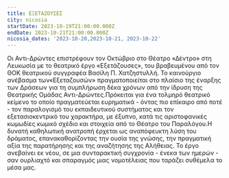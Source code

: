 ```yaml
---
title: ΕΞΕΤΑΖΟΥΣΕΣ
city: nicosia
startDate: 2023-10-19T21:00:00.000Z
endDate: 2023-10-21T21:00:00.000Z
nicosia_dates: '2023-10-20,2023-10-21, 2023-10-22'
---
```


Οι Αντι-Δρώντες επιστρέφουν τον Οκτώβριο στο Θέατρο «Δέντρο» στη Λευκωσία με το θεατρικό έργο «Εξετάζουσες», του βραβευμένου από τον ΘΟΚ θεατρικού	συγγραφέα	Βασίλη Π. Χατζηστυλλή.	Το καινούργιο	ανέβασμα	των«Εξεταζουσών» πραγματοποιείται στο πλαίσιο της έναρξης των Δράσεων για τη συμπλήρωση δέκα χρόνων από την ίδρυση της Θεατρικής Ομάδας Αντι-Δρώντες.Πρόκειται για ένα	τολμηρό	θεατρικό	κείμενο το	οποίο πραγματεύεται ευρηματικά - όντας πιο επίκαιρο από ποτέ - τον παραλογισμό του εκπαιδευτικού συστήματος	και τον εξετασιοκεντρικό	του χαρακτήρα,	με έξυπνο, κατά τις αριστοφανικές	κωμωδίες	κωμικό σχέδιο και στοιχεία	από το Θέατρο του Παραλόγου.Η δυνατή καθηλωτική	ανατροπή	έρχεται ως αναπόφευκτη	λύση του δράματος, επανακαθορίζοντας την ουσία της γνώσης, την πραγματική αξία της παρατήρησης και της αναζήτησης της Αλήθειας. Το έργο ανεβαίνει εκ νέου, σε μια συνταρακτική συγχρονία - ένεκα των ημερών - σαν ουρλιαχτό και σπαραγμός μιας νομοτέλειας που ταράζει συθέμελα το μέσα μας.
